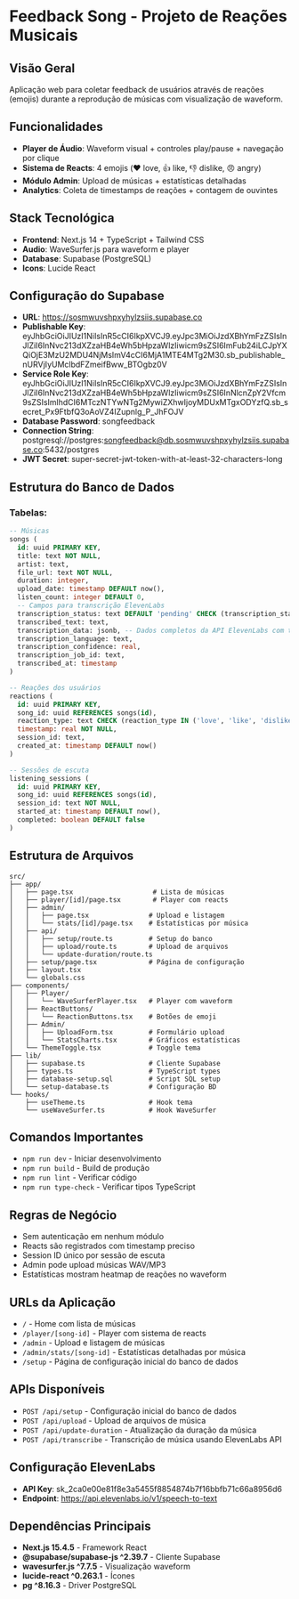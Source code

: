 # Feedback Song - Projeto de Reações Musicais

## Visão Geral
Aplicação web para coletar feedback de usuários através de reações (emojis) durante a reprodução de músicas com visualização de waveform.

## Funcionalidades
- **Player de Áudio**: Waveform visual + controles play/pause + navegação por clique
- **Sistema de Reacts**: 4 emojis (❤️ love, 👍 like, 👎 dislike, 😠 angry)
- **Módulo Admin**: Upload de músicas + estatísticas detalhadas
- **Analytics**: Coleta de timestamps de reações + contagem de ouvintes

## Stack Tecnológica
- **Frontend**: Next.js 14 + TypeScript + Tailwind CSS
- **Audio**: WaveSurfer.js para waveform e player
- **Database**: Supabase (PostgreSQL)
- **Icons**: Lucide React

## Configuração do Supabase
- **URL**: https://sosmwuvshpxyhylzsiis.supabase.co
- **Publishable Key**: eyJhbGciOiJIUzI1NiIsInR5cCI6IkpXVCJ9.eyJpc3MiOiJzdXBhYmFzZSIsInJlZiI6InNvc213dXZzaHB4eWh5bHpzaWlzIiwicm9sZSI6ImFub24iLCJpYXQiOjE3MzU2MDU4NjMsImV4cCI6MjA1MTE4MTg2M30.sb_publishable_nURVjIyUMclbdFZmeifBww_BTOgbz0V
- **Service Role Key**: eyJhbGciOiJIUzI1NiIsInR5cCI6IkpXVCJ9.eyJpc3MiOiJzdXBhYmFzZSIsInJlZiI6InNvc213dXZzaHB4eWh5bHpzaWlzIiwicm9sZSI6InNlcnZpY2Vfcm9sZSIsImlhdCI6MTczNTYwNTg2MywiZXhwIjoyMDUxMTgxODYzfQ.sb_secret_Px9FtbfQ3oAoVZ4IZupnlg_P_JhFOJV
- **Database Password**: songfeedback
- **Connection String**: postgresql://postgres:songfeedback@db.sosmwuvshpxyhylzsiis.supabase.co:5432/postgres
- **JWT Secret**: super-secret-jwt-token-with-at-least-32-characters-long

## Estrutura do Banco de Dados

### Tabelas:
```sql
-- Músicas
songs (
  id: uuid PRIMARY KEY,
  title: text NOT NULL,
  artist: text,
  file_url: text NOT NULL,
  duration: integer,
  upload_date: timestamp DEFAULT now(),
  listen_count: integer DEFAULT 0,
  -- Campos para transcrição ElevenLabs
  transcription_status: text DEFAULT 'pending' CHECK (transcription_status IN ('pending', 'processing', 'completed', 'failed')),
  transcribed_text: text,
  transcription_data: jsonb, -- Dados completos da API ElevenLabs com timestamps
  transcription_language: text,
  transcription_confidence: real,
  transcription_job_id: text,
  transcribed_at: timestamp
)

-- Reações dos usuários  
reactions (
  id: uuid PRIMARY KEY,
  song_id: uuid REFERENCES songs(id),
  reaction_type: text CHECK (reaction_type IN ('love', 'like', 'dislike', 'angry')),
  timestamp: real NOT NULL,
  session_id: text,
  created_at: timestamp DEFAULT now()
)

-- Sessões de escuta
listening_sessions (
  id: uuid PRIMARY KEY,
  song_id: uuid REFERENCES songs(id),
  session_id: text NOT NULL,
  started_at: timestamp DEFAULT now(),
  completed: boolean DEFAULT false
)
```

## Estrutura de Arquivos
```
src/
├── app/
│   ├── page.tsx                    # Lista de músicas
│   ├── player/[id]/page.tsx        # Player com reacts
│   ├── admin/
│   │   ├── page.tsx               # Upload e listagem
│   │   └── stats/[id]/page.tsx    # Estatísticas por música
│   ├── api/
│   │   ├── setup/route.ts         # Setup do banco
│   │   ├── upload/route.ts        # Upload de arquivos
│   │   └── update-duration/route.ts
│   ├── setup/page.tsx             # Página de configuração
│   ├── layout.tsx
│   └── globals.css
├── components/
│   ├── Player/
│   │   └── WaveSurferPlayer.tsx   # Player com waveform
│   ├── ReactButtons/
│   │   └── ReactionButtons.tsx    # Botões de emoji
│   ├── Admin/
│   │   ├── UploadForm.tsx         # Formulário upload
│   │   └── StatsCharts.tsx        # Gráficos estatísticas
│   └── ThemeToggle.tsx            # Toggle tema
├── lib/
│   ├── supabase.ts                # Cliente Supabase
│   ├── types.ts                   # TypeScript types
│   ├── database-setup.sql         # Script SQL setup
│   └── setup-database.ts          # Configuração BD
└── hooks/
    ├── useTheme.ts                # Hook tema
    └── useWaveSurfer.ts           # Hook WaveSurfer
```

## Comandos Importantes
- `npm run dev` - Iniciar desenvolvimento
- `npm run build` - Build de produção
- `npm run lint` - Verificar código
- `npm run type-check` - Verificar tipos TypeScript

## Regras de Negócio
- Sem autenticação em nenhum módulo
- Reacts são registrados com timestamp preciso
- Session ID único por sessão de escuta
- Admin pode upload músicas WAV/MP3
- Estatísticas mostram heatmap de reações no waveform

## URLs da Aplicação
- `/` - Home com lista de músicas
- `/player/[song-id]` - Player com sistema de reacts
- `/admin` - Upload e listagem de músicas
- `/admin/stats/[song-id]` - Estatísticas detalhadas por música
- `/setup` - Página de configuração inicial do banco de dados

## APIs Disponíveis
- `POST /api/setup` - Configuração inicial do banco de dados
- `POST /api/upload` - Upload de arquivos de música
- `POST /api/update-duration` - Atualização da duração da música
- `POST /api/transcribe` - Transcrição de música usando ElevenLabs API

## Configuração ElevenLabs
- **API Key**: sk_2ca0e00e81f8e3a5455f8854874b7f16bbfb71c66a8956d6
- **Endpoint**: https://api.elevenlabs.io/v1/speech-to-text

## Dependências Principais
- **Next.js 15.4.5** - Framework React
- **@supabase/supabase-js ^2.39.7** - Cliente Supabase
- **wavesurfer.js ^7.7.5** - Visualização waveform
- **lucide-react ^0.263.1** - Ícones
- **pg ^8.16.3** - Driver PostgreSQL